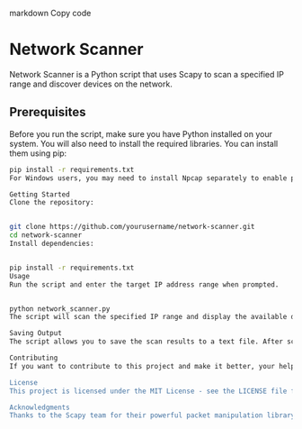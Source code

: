 markdown
Copy code
# Network Scanner

Network Scanner is a Python script that uses Scapy to scan a specified IP range and discover devices on the network.

## Prerequisites

Before you run the script, make sure you have Python installed on your system. You will also need to install the required libraries. You can install them using pip:

```bash
pip install -r requirements.txt
For Windows users, you may need to install Npcap separately to enable packet capturing. You can download Npcap from npcap.org.

Getting Started
Clone the repository:


git clone https://github.com/yourusername/network-scanner.git
cd network-scanner
Install dependencies:


pip install -r requirements.txt
Usage
Run the script and enter the target IP address range when prompted.


python network_scanner.py
The script will scan the specified IP range and display the available devices on the network.

Saving Output
The script allows you to save the scan results to a text file. After scanning, you will be prompted if you want to save the output to output.txt.

Contributing
If you want to contribute to this project and make it better, your help is welcome. Open an issue or submit a pull request explaining the changes you'd like to make.

License
This project is licensed under the MIT License - see the LICENSE file for details.

Acknowledgments
Thanks to the Scapy team for their powerful packet manipulation library.
